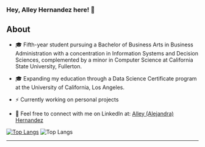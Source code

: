### Hey, Alley Hernandez here! :wave:

## About

- 🎓 Fifth-year student pursuing a Bachelor of Business Arts in Business Administration with a concentration in Information Systems and Decision Sciences, complemented by a minor in Computer Science at California State University, Fullerton.

- 🎓 Expanding my education through a Data Science Certificate program at the University of California, Los Angeles.

- ⚡️ Currently working on personal projects

- 💭 Feel free to connect with me on LinkedIn at: [Alley (Alejandra) Hernandez](https://www.linkedin.com/in/alleyhernandez/)

[![Top Langs](https://github-readme-stats.vercel.app/api/top-langs/?username=alleyhernandez&layout=donut)](https://github.com/alleyhernandez/github-readme-stats)
![Top Langs](https://github-readme-stats.vercel.app/api/top-langs/?username=aleyhernandez&hide=javascript,html)


---


<!--
**alleyhernandez/alleyhernandez** is a ✨ _special_ ✨ repository because its `README.md` (this file) appears on your GitHub profile.



-->
